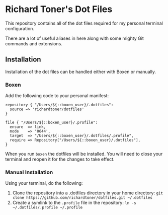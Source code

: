 # Richard Toner's Dot Files

This repository contains all of the dot files required for my personal terminal configuration.

There are a lot of useful aliases in here along with some mighty Git commands and extensions.

## Installation

Installation of the dot files can be handled either with Boxen or manually.

### Boxen

Add the following code to your personal manifest:

    repository { "/Users/${::boxen_user}/.dotfiles":
      source => 'richardtoner/dotfiles'
    }

    file { "/Users/${::boxen_user}/.profile":
      ensure  => link,
      mode    => '0644',
      target  => "/Users/${::boxen_user}/.dotfiles/.profile",
      require => Repository["/Users/${::boxen_user}/.dotfiles"],
    }

When you run `boxen` the dotfiles will be installed. You will need to close your terminal and reopen it for the changes to take effect.

### Manual Installation

Using your terminal, do the following:

1. Clone the repository into a .dotfiles directory in your home directory: `git clone https://github.com/richardtoner/dotfiles.git ~/.dotfiles`
2. Create a symlink to the `.profile` file in the repository: `ln -s ~/.dotfiles/.profile ~/.profile`
